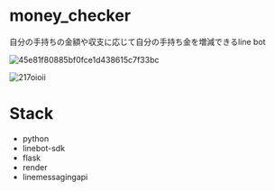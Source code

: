 # money_checker
自分の手持ちの金額や収支に応じて自分の手持ち金を増減できるline bot

![45e81f80885bf0fce1d438615c7f33bc](https://github.com/thomas0124/money_checker/assets/115143247/8f457741-ecfe-4a78-ac34-94ba2025ff13)

![217oioii](https://github.com/thomas0124/money_checker/assets/115143247/2880fee2-a44c-4551-92c0-a36aeeaff0e0)

# Stack
- python
- linebot-sdk
- flask
- render
- linemessagingapi
